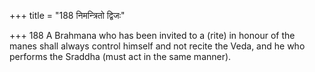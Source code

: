 +++
title = "188 निमन्त्रितो द्विजः"

+++
188	A Brahmana who has been invited to a (rite) in honour of the manes shall always control himself and not recite the Veda, and he who performs the Sraddha (must act in the same manner).